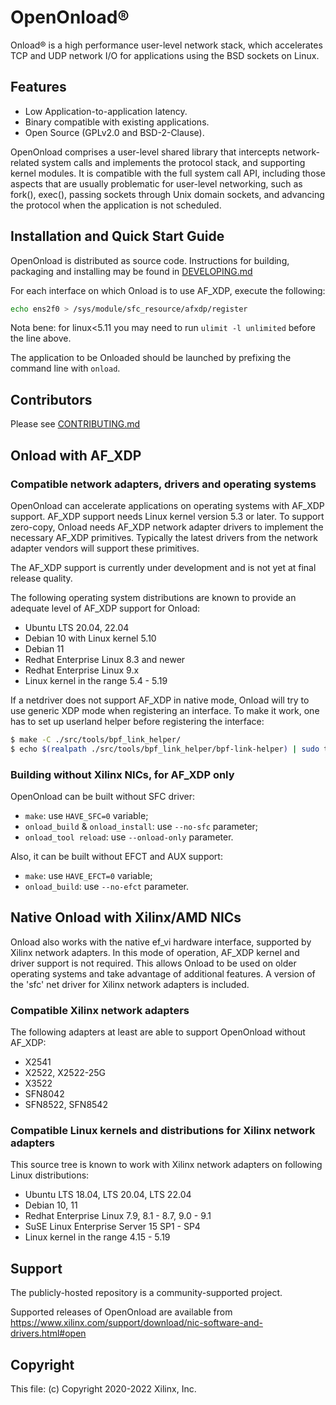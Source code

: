 # OpenOnload®️

Onload®️ is a high performance user-level network stack,
which accelerates TCP and UDP network I/O for applications using the BSD
sockets on Linux.

## Features

* Low Application-to-application latency.
* Binary compatible with existing applications.
* Open Source (GPLv2.0 and BSD-2-Clause).

OpenOnload comprises a user-level shared library that intercepts network-
related system calls and implements the protocol stack, and supporting kernel
modules. It is compatible with the full system call API, including those
aspects that are usually problematic for user-level networking, such as fork(),
exec(), passing sockets through Unix domain sockets, and advancing the
protocol when the application is not scheduled.

## Installation and Quick Start Guide

OpenOnload is distributed as source code. Instructions for building, packaging
and installing may be found in [DEVELOPING.md](DEVELOPING.md)

For each interface on which Onload is to use AF_XDP, execute the following:

```sh
echo ens2f0 > /sys/module/sfc_resource/afxdp/register
```

Nota bene: for linux<5.11 you may need to run `ulimit -l unlimited`
before the line above.

The application to be Onloaded should be launched by prefixing the command
line with `onload`.

## Contributors

Please see [CONTRIBUTING.md](CONTRIBUTING.md)

## Onload with AF_XDP

### Compatible network adapters, drivers and operating systems

OpenOnload can accelerate applications on operating systems with AF_XDP support.
AF_XDP support needs Linux kernel version 5.3 or later. To support zero-copy,
Onload needs AF_XDP network adapter drivers to implement the necessary AF_XDP
primitives. Typically the latest drivers from the network adapter vendors will
support these primitives.

The AF_XDP support is currently under development and is not yet at final
release quality.

The following operating system distributions are known to provide an adequate
level of AF_XDP support for Onload:

* Ubuntu LTS 20.04, 22.04
* Debian 10 with Linux kernel 5.10
* Debian 11
* Redhat Enterprise Linux 8.3 and newer
* Redhat Enterprise Linux 9.x
* Linux kernel in the range 5.4 - 5.19

If a netdriver does not support AF_XDP in native mode, Onload will try to use
generic XDP mode when registering an interface. To make it work, one has to set
up userland helper before registering the interface:
```sh
$ make -C ./src/tools/bpf_link_helper/
$ echo $(realpath ./src/tools/bpf_link_helper/bpf-link-helper) | sudo tee /sys/module/sfc_resource/parameters/bpf_link_helper
```

### Building without Xilinx NICs, for AF_XDP only

OpenOnload can be built without SFC driver:
* `make`: use `HAVE_SFC=0` variable;
* `onload_build` & `onload_install`: use `--no-sfc` parameter;
* `onload_tool reload`: use `--onload-only` parameter.

Also, it can be built without EFCT and AUX support:
* `make`: use `HAVE_EFCT=0` variable;
* `onload_build`: use `--no-efct` parameter.

## Native Onload with Xilinx/AMD NICs

Onload also works with the native ef_vi hardware interface, supported by Xilinx
network adapters. In this mode of operation, AF_XDP kernel and driver support
is not required. This allows Onload to be used on older operating systems and
take advantage of additional features. A version of the 'sfc' net driver for
Xilinx network adapters is included.

### Compatible Xilinx network adapters

The following adapters at least are able to support OpenOnload without AF_XDP:

* X2541
* X2522, X2522-25G
* X3522
* SFN8042
* SFN8522, SFN8542

### Compatible Linux kernels and distributions for Xilinx network adapters

This source tree is known to work with Xilinx network adapters on following
Linux distributions:

* Ubuntu LTS 18.04, LTS 20.04, LTS 22.04
* Debian 10, 11
* Redhat Enterprise Linux 7.9, 8.1 - 8.7, 9.0 - 9.1
* SuSE Linux Enterprise Server 15 SP1 - SP4
* Linux kernel in the range 4.15 - 5.19

## Support

The publicly-hosted repository is a community-supported project.

Supported releases of OpenOnload are available from
https://www.xilinx.com/support/download/nic-software-and-drivers.html#open

## Copyright

This file: (c) Copyright 2020-2022 Xilinx, Inc.
